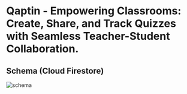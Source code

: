 # Qaptin - Empowering Classrooms: Create, Share, and Track Quizzes with Seamless Teacher-Student Collaboration.

## Schema (Cloud Firestore)
![schema](https://github.com/user-attachments/assets/49e5957a-0946-4cc6-a1cc-ac67a5129832)
